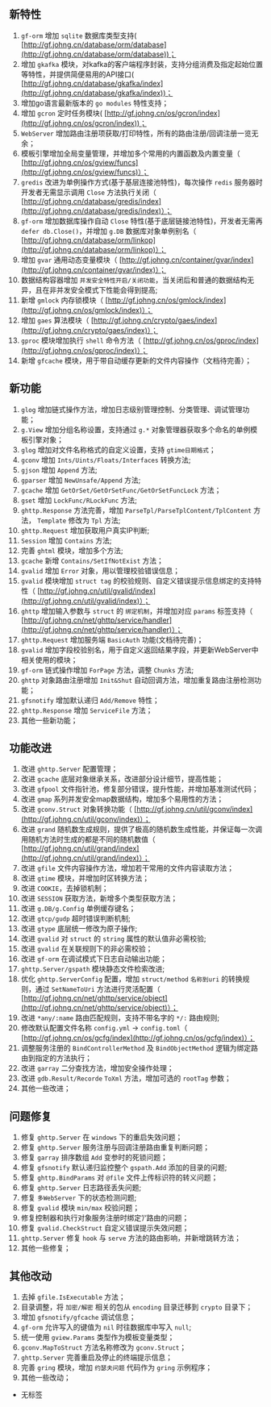 ## 新特性

01. `gf-orm` 增加 `sqlite` 数据库类型支持( [http://gf.johng.cn/database/orm/database](http://gf.johng.cn/database/orm/database))；
02. 增加 `gkafka` 模块，对kafka的客户端程序封装，支持分组消费及指定起始位置等特性，并提供简便易用的API接口( [http://gf.johng.cn/database/gkafka/index](http://gf.johng.cn/database/gkafka/index))；
03. 增加go语言最新版本的 `go modules` 特性支持；
04. 增加 `gcron` 定时任务模块( [http://gf.johng.cn/os/gcron/index](http://gf.johng.cn/os/gcron/index))；
05. `WebServer` 增加路由注册项获取/打印特性，所有的路由注册/回调注册一览无余；
06. 模板引擎增加全局变量管理，并增加多个常用的内置函数及内置变量（ [http://gf.johng.cn/os/gview/funcs](http://gf.johng.cn/os/gview/funcs)）；
07. `gredis` 改进为单例操作方式(基于基层连接池特性)，每次操作 `redis` 服务器时开发者无需显示调用 `Close` 方法执行关闭（ [http://gf.johng.cn/database/gredis/index](http://gf.johng.cn/database/gredis/index)）；
08. `gf-orm` 增加数据库操作自动 `Close` 特性(基于底层链接池特性)，开发者无需再 `defer db.Close()`，并增加 `g.DB` 数据库对象单例别名（ [http://gf.johng.cn/database/orm/linkop](http://gf.johng.cn/database/orm/linkop)）；
09. 增加 `gvar` 通用动态变量模块（ [http://gf.johng.cn/container/gvar/index](http://gf.johng.cn/container/gvar/index)）；
10. 数据结构容器增加 `并发安全特性开启/关闭功能`，当关闭后和普通的数据结构无异，且在非并发安全模式下性能会得到提高;
11. 新增 `gmlock` 内存锁模块（ [http://gf.johng.cn/os/gmlock/index](http://gf.johng.cn/os/gmlock/index)）；
12. 增加 `gaes` 算法模块（ [http://gf.johng.cn/crypto/gaes/index](http://gf.johng.cn/crypto/gaes/index)）；
13. `gproc` 模块增加执行 `shell` 命令方法（ [http://gf.johng.cn/os/gproc/index](http://gf.johng.cn/os/gproc/index)）；
14. 新增 `gfcache` 模块，用于带自动缓存更新的文件内容操作（文档待完善）；

## 新功能

01. `glog` 增加链式操作方法，增加日志级别管理控制、分类管理、调试管理功能；
02. `g.View` 增加分组名称设置，支持通过 `g.*` 对象管理器获取多个命名的单例模板引擎对象；
03. `glog` 增加对文件名称格式的自定义设置，支持 `gtime日期格式`；
04. `gconv` 增加 `Ints/Uints/Floats/Interfaces` 转换方法;
05. `gjson` 增加 `Append` 方法;
06. `gparser` 增加 `NewUnsafe/Append` 方法;
07. `gcache` 增加 `GetOrSet/GetOrSetFunc/GetOrSetFuncLock` 方法；
08. `gset` 增加 `LockFunc/RLockFunc` 方法;
09. `ghttp.Response` 方法完善，增加 `ParseTpl/ParseTplContent/TplContent` 方法， `Template` 修改为 `Tpl` 方法;
10. `ghttp.Request` 增加获取用户真实IP判断;
11. `Session` 增加 `Contains` 方法;
12. 完善 `ghtml` 模块，增加多个方法;
13. `gcache` 新增 `Contains/SetIfNotExist` 方法；
14. `gvalid` 增加 `Error` 对象，用以管理校验错误信息；
15. `gvalid` 模块增加 `struct tag` 的校验规则、自定义错误提示信息绑定的支持特性（ [http://gf.johng.cn/util/gvalid/index](http://gf.johng.cn/util/gvalid/index)）；
16. `ghttp` 增加输入参数与 `struct` 的 `绑定机制`，并增加对应 `params` 标签支持（ [http://gf.johng.cn/net/ghttp/service/handler](http://gf.johng.cn/net/ghttp/service/handler)）；
17. `ghttp.Request` 增加服务端 `BasicAuth` 功能(文档待完善)；
18. `gvalid` 增加字段校验别名，用于自定义返回结果字段，并更新WebServer中相关使用的模块；
19. `gf-orm` 链式操作增加 `ForPage` 方法，调整 `Chunks` 方法;
20. `ghttp` 对象路由注册增加 `Init&Shut` 自动回调方法，增加重复路由注册检测功能；
21. `gfsnotify` 增加默认递归 `Add/Remove` 特性；
22. `ghttp.Response` 增加 `ServiceFile` 方法；
23. 其他一些新功能；

## 功能改进

01. 改进 `ghttp.Server` 配置管理；
02. 改进 `gcache` 底层对象继承关系，改进部分设计细节，提高性能；
03. 改进 `gfpool` 文件指针池，修复部分错误，提升性能，并增加基准测试代码；
04. 改进 `gmap` 系列并发安全map数据结构，增加多个易用性的方法；
05. 改进 `gconv.Struct` 对象转换功能（ [http://gf.johng.cn/util/gconv/index](http://gf.johng.cn/util/gconv/index)）；
06. 改进 `grand` 随机数生成规则，提供了极高的随机数生成性能，并保证每一次调用随机方法时生成的都是不同的随机数值（ [http://gf.johng.cn/util/grand/index](http://gf.johng.cn/util/grand/index)）；
07. 改进 `gfile` 文件内容操作方法，增加若干常用的文件内容读取方法；
08. 改进 `gtime` 模块，并增加时区转换方法；
09. 改进 `COOKIE`，去掉锁机制；
10. 改进 `SESSION` 获取方法，新增多个类型获取方法；
11. 改进 `g.DB/g.Config` 单例缓存键名；
12. 改进 `gtcp/gudp` 超时错误判断机制;
13. 改进 `gtype` 底层统一修改为原子操作;
14. 改进 `gvalid` 对 `struct` 的 `string` 属性的默认值非必需校验;
15. 改进 `gvalid` 在关联规则下的非必需校验；
16. 改进 `gf-orm` 在调试模式下日志自动输出功能；
17. `ghttp.Server/gspath` 模块静态文件检索改进;
18. 优化 `ghttp.ServerConfig` 配置，增加 `struct/method` `名称到uri` 的转换规则，通过 `SetNameToUri` 方法进行灵活配置（ [http://gf.johng.cn/net/ghttp/service/object](http://gf.johng.cn/net/ghttp/service/object)）；
19. 改进 `*any/:name` 路由匹配规则，支持不带名字的 `*/:` 路由规则;
20. 修改默认配置文件名称 `config.yml` -\> `config.toml`（ [http://gf.johng.cn/os/gcfg/index](http://gf.johng.cn/os/gcfg/index)）；
21. 调整服务注册的 `BindControllerMethod` 及 `BindObjectMethod` 逻辑为绑定路由到指定的方法执行；
22. 改进 `garray` 二分查找方法，增加安全操作处理；
23. 改进 `gdb.Result/Recorde` `ToXml` 方法，增加可选的 `rootTag` 参数；
24. 其他一些改进；

## 问题修复

01. 修复 `ghttp.Server` 在 `windows` 下的重启失效问题；
02. 修复 `ghttp.Server` 服务注册与回调注册路由重复判断问题；
03. 修复 `garray` 排序数组 `Add` 变参时的死锁问题；
04. 修复 `gfsnotify` 默认递归监控整个 `gspath.Add` 添加的目录的问题;
05. 修复 `ghttp.BindParams` 对 `@file` 文件上传标识符的转义问题；
06. 修复 `ghttp.Server` 日志路径丢失问题;
07. 修复 `多WebServer` 下的状态检测问题;
08. 修复 `gvalid` 模块 `min/max` 校验问题；
09. 修复控制器和执行对象服务注册时绑定’/‘路由的问题；
10. 修复 `gvalid.CheckStruct` 自定义错误提示失效问题；
11. `ghttp.Server` 修复 `hook` 与 `serve` 方法的路由影响，并新增跳转方法；
12. 其他一些修复；

## 其他改动

1. 去掉 `gfile.IsExecutable` 方法；
2. 目录调整，将 `加密/解密` 相关的包从 `encoding` 目录迁移到 `crypto` 目录下；
3. 增加 `gfsnotify/gfcache` 调试信息；
4. `gf-orm` 允许写入的键值为 `nil` 时往数据库中写入 `null`;
5. 统一使用 `gview.Params` 类型作为模板变量类型；
6. `gconv.MapToStruct` 方法名称修改为 `gconv.Struct`；
7. `ghttp.Server` 完善重启及停止的终端提示信息；
8. 完善 `gring` 模块，增加 `约瑟夫问题` 代码作为 `gring` 示例程序；
9. 其他一些改动；

- 无标签